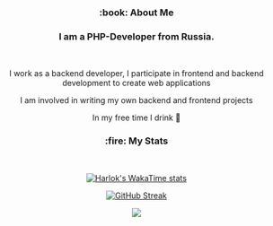 <div align="center">
  <h3>
    :book: About Me
  </h3>
  
  <h3>I am a PHP-Developer from Russia.</h3>

  <br>

  I work as a backend developer, I participate in frontend and backend development to create web applications

  I am involved in writing my own backend and frontend projects

  In my free time I drink :beer:
</div>

<div align="center">
  
  <h3>
    :fire: My Stats
  </h3>

  <br>

  [![Harlok's WakaTime stats](https://github-readme-stats.vercel.app/api/wakatime?username=deniskorbakovd&layout=compact&theme=radical)](https://github.com/anuraghazra/github-readme-stats)
  
  [![GitHub Streak](https://streak-stats.demolab.com?user=deniskorbakov&theme=radical)](https://git.io/streak-stats)

  <picture>
  <source
    srcset="https://github-readme-stats.vercel.app/api?username=deniskorbakov&show_icons=true&theme=radical"
    media="(prefers-color-scheme: dark)"
  />
  <source
    srcset="https://github-readme-stats.vercel.app/api?username=deniskorbakov&show_icons=true"
    media="(prefers-color-scheme: dark), (prefers-color-scheme: no-preference)"
  />
  <img src="https://github-readme-stats.vercel.app/api?username=deniskorbakov&show_icons=true" />
</picture>
</div>



